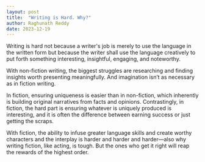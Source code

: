 ```yaml
---
layout: post
title:  "Writing is Hard. Why?"
author: Raghunath Reddy
date: 2023-12-19
---
```


Writing is hard not because a writer's job is merely to use the language in the written form but because the writer shall use the language creatively to put forth something interesting, insightful, engaging, and noteworthy.

With non-fiction writing, the biggest struggles are researching and finding insights worth presenting meaningfully. And imagination isn’t as necessary as in fiction writing. 

In fiction, ensuring uniqueness is easier than in non-fiction, which inherently is building original narratives from facts and opinions. Contrastingly, in fiction, the hard part is ensuring whatever is uniquely produced is interesting, and it is often the difference between earning success or just getting the scraps.

With fiction, the ability to infuse greater language skills and create worthy characters and the interplay is harder and harder and harder—also why writing fiction, like acting, is tough. But the ones who get it right will reap the rewards of the highest order.
